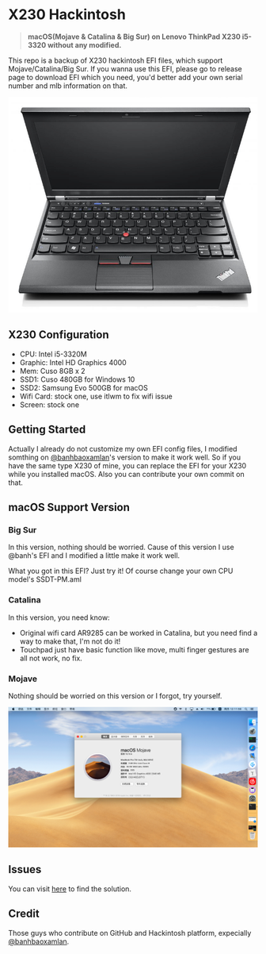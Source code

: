 # X230 Hackintosh

> **macOS(Mojave & Catalina & Big Sur) on Lenovo ThinkPad X230 i5-3320 without any modified.**

This repo is a backup of X230 hackintosh EFI files, which support Mojave/Catalina/Big Sur. If you wanna use this EFI, please go to release page to download EFI which you need, you'd better add your own serial number and mlb information on that.

![x230](https://github.com/i0Ek3/X230-Hackintosh-Backup/blob/master/pic/X230.jpg)

## X230 Configuration

- CPU: Intel i5-3320M
- Graphic: Intel HD Graphics 4000
- Mem: Cuso 8GB x 2
- SSD1: Cuso 480GB for Windows 10
- SSD2: Samsung Evo 500GB for macOS
- Wifi Card: stock one, use itlwm to fix wifi issue
- Screen: stock one

## Getting Started

Actually I already do not customize my own EFI config files, I modified somthing on [@banhbaoxamlan](https://github.com/banhbaoxamlan/X230-Hackintosh)'s version to make it work well. So if you have the same type X230 of mine, you can replace the EFI for your X230 while you installed macOS. Also you can contribute your own commit on that.

## macOS Support Version

### Big Sur

In this version, nothing should be worried. Cause of this version I use @banh's EFI and I modified a little make it work well. 

What you got in this EFI? Just try it! Of course change your own CPU model's SSDT-PM.aml 

### Catalina

In this version, you need know:

- Original wifi card AR9285 can be worked in Catalina, but you need find a way to make that, I'm not do it!
- Touchpad just have basic function like move, multi finger gestures are all not work, no fix.

### Mojave

Nothing should be worried on this version or I forgot, try yourself.

![Mojave](https://github.com/i0Ek3/X230-Hackintosh-Backup/blob/master/pic/desktop.png)

## Issues

You can visit [here](https://github.com/i0Ek3/GotIssue/blob/master/macos.md) to find the solution.

## Credit 

Those guys who contribute on GitHub and Hackintosh platform, expecially [@banhbaoxamlan](https://github.com/banhbaoxamlan/X230-Hackintosh).
